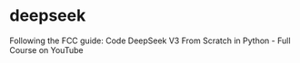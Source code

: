# deepseek
Following the FCC guide: Code DeepSeek V3 From Scratch in Python - Full Course on YouTube
